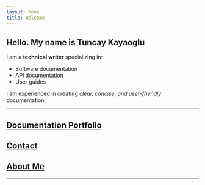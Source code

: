 ```yaml
---
layout: home
title: Welcome
---
```


<div class="welcome-section">
  <h2>Hello. My name is Tuncay Kayaoglu</h2>
  <p>I am a <strong>technical writer</strong> specializing in:</p>
  <ul>
    <li>Software documentation</li>
    <li>API documentation</li>
    <li>User guides</li>
  </ul>
  <p>I am experienced in creating <em>clear, concise, and user-friendly</em> documentation.</p>
</div>
<hr>
<div class="project_documentation">
  <h2><a href="/projects">Documentation Portfolio</a></h2>
</div>

<div class="contact">
  <h2><a href="/contact.html">Contact</a></h2>
</div>

<div class="about">
  <h2><a href="/about">About Me</a></h2>
</div>

<hr>

